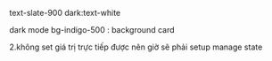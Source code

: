 text-slate-900 dark:text-white

dark mode 
 bg-indigo-500 : background card
 

2.không set giá trị trực tiếp được nên giờ sẽ phải setup manage state